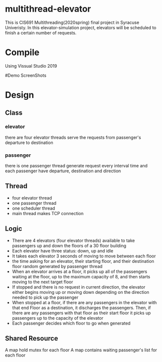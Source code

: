 # multithread-elevator
This is CIS691 Multithreading(2020spring) final project in Syracuse Univeristy. In this elevator-simulation project, elevators will be scheduled to finish a certain number of requests.

# Compile
Using Vissual Studio 2019

#Demo ScreenShots


# Design
## Class
### elevator
there are four elevator threads serve the requests from passenger's departure to destination
### passenger
there is one passenger thread generate request every interval time and each passenger have departure, destination and direction
## Thread
* four elevator thread
* one passenger thread
* one scheduler thread
* main thread makes TCP connection
## Logic
* There are 4 elevators (four elevator threads) available to take passengers up and down the floors of a 30 floor building
* Each elevator have three status: down, up and idle
* It takes each elevator 3 seconds of moving to move between each floor
* the time asking for an elevator, their starting floor, and their destination floor random generated by passenger thread
* When an elevator arrives at a floor, it picks up all of the passengers waiting at the floor, up to the maximum capacity of 8, and then starts moving to the next target floor 
* If stopped and there is no request in current direction, the elevator either begins moving up or moving down depending on the direction needed to pick up the passenger
* When stopped at a floor, if there are any passengers in the elevator with that end Floor as a destination, it discharges the passengers. Then, if there are any passengers with that floor as their start floor it picks up passengers up to the capacity of the elevator
* Each passenger decides which floor to go when generated
## Shared Resource
A map hold mutex for each floor
A map contains waiting passenger's list for each floor